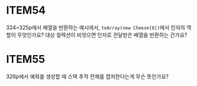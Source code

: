 # ITEM54
324~325p에서 배열을 반환하는 예시에서, `toArray(new Cheese[0])`에서 인자의 역할이 무엇인가요? 대상 컬렉션이 비엇으면 인자로 전달받은 배열을 반환하는 건가요?

# ITEM55
326p에서 예외를 생성할 때 스택 추적 전체를 캡처한다는게 무슨 뜻인가요?

